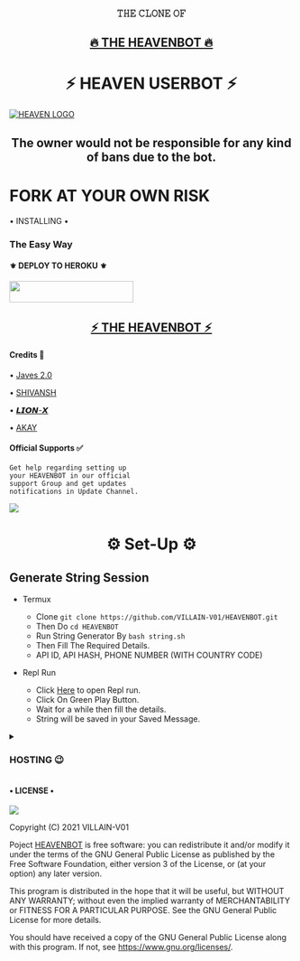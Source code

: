<h3 align="center">𝚃𝙷𝙴 𝙲𝙻𝙾𝙽𝙴 𝙾𝙵</h3>
<h2 align="center"> <a href="https://github.com/VILLAIN-V01/HEAVENUSERBOT">🔥 THE HEAVENBOT 🔥</a></h2>


<h1 align="center">⚡ HEAVEN USERBOT ⚡</h1>


[![HEAVEN LOGO](https://telegra.ph/file/e917a18edcb2e7c41cd6a.jpg)](https://t.me/HeavenBot_Support)


<h2 align="center">The owner would not be responsible for any kind of bans due to the bot.</h2>


# FORK AT YOUR OWN RISK   





  <summary> • INSTALLING • </summary> 

### The Easy Way 

<h4>⚜️ DEPLOY TO HEROKU ⚜️</h4> 

<p align="left"><a href="https://heroku.com/deploy?template=https://github.com/VILLAIN-V01/HEAVENBOT"> <img src="https://img.shields.io/badge/Deploy%20To%20Heroku-✘-red?style=for-the-badge&logo=heroku" width="220" height="38.45"/></a></p>

<h2 align="center"> <a href="https://github.com/VILLAIN-V01/HEAVENBOT">⚡ THE HEAVENBOT ⚡</a></h2>

</details>


  <summary> <h4>Credits 🏅</h4> </summary>

• [Javes 2.0](https://github.com/Javes786/javes-2.0)

• [SHIVANSH](https://t.me/Royal_king7)

• [𝙇𝙄𝙊𝙉-𝙓](https://github.com/TeamLion-X/Lion-X)

• [AKAY](https://t.me/akborana1)

</details>

  <summary> <h4>Official Supports ✅</h4> </summary>

```
Get help regarding setting up 
your HEAVENBOT in our official 
support Group and get updates
notifications in Update Channel.
```

<a href="https://t.me/HeavenBot_Support"><img src="https://img.shields.io/badge/Join-Support%20Channel-red.svg?style=for-the-badge&logo=Telegram"></a>

</details>

<h1 align="center">⚙️ Set-Up ⚙️</h1>


  <summary> <h2>Generate String Session</h2> </summary>

- Termux
    - Clone `git clone https://github.com/VILLAIN-V01/HEAVENBOT.git`
    - Then Do  `cd HEAVENBOT`
    - Run String Generator By
           `bash string.sh`
    - Then Fill The Required Details.
    - API ID, API HASH, PHONE NUMBER (WITH COUNTRY CODE)
 
- Repl Run
    - Click [Here](https://replit.com/@VILLAINV01/HEAVENBOT#main.py) to open Repl run.
    - Click On Green Play Button.
    - Wait for a while then fill the details.
    - String will be saved in your Saved Message.
</details>

<details>
  <summary> <h3>HOSTING 😉</h3> </summary>

- Choose A Hosting Site. And fill the mandatory vars.

## Deploys

- You Can Deploy it on 
    - [Zeet](https://zeet.co/new)
    - [Uffizzi](https://uffizzi.com)
    - Any Other VPS.
    - No support for Termux Yet.

## Mandatory Vars

- Some of the environment variables are mandatory.
- These are listed below.
    - `APP_ID`:   You can get this value from [here](https://my.telegram.org)
    - `API_HASH`:   You can get this value from [here](https://my.telegram.org)
    - `ENV`:   `ANYTHING`
    - `STRING_SESSION`:   You can get this value from running `python3 string_session.py` in termux after cloning this repo. Or just using [repl run](https://replit.com/@VILLAINV01/HEAVENBOT#main.py)
    - `LOG_GROUP`:   Make a Channel Or Group and get it's id.
    - `DATABASE_URL`:   Make a database on elephant sql and paste the url.
    - `DB_URI`:   Same as `DATABASE_URL`
    - `BOT_TOKEN`:   Make a Bot from [Botfather](https://t.me/botfather) and paste the bot token here.
    - `BOT_USERNAME`:   Paste the Username of bot that you made from [BotFather](https://t.me/botfather).
- The userbot will not work without setting the mandatory vars.

</details>


  <summary> <h4>• LICENSE •</h4> </summary>

![](https://www.gnu.org/graphics/gplv3-or-later.png)

Copyright (C) 2021 VILLAIN-V01

Poject [HEAVENBOT](https://github.com/VILLAIN-V01/HEAVENBOT) is free software: you can redistribute it and/or modify
it under the terms of the GNU General Public License as published by
the Free Software Foundation, either version 3 of the License, or
(at your option) any later version.

This program is distributed in the hope that it will be useful,
but WITHOUT ANY WARRANTY; without even the implied warranty of
MERCHANTABILITY or FITNESS FOR A PARTICULAR PURPOSE.  See the
GNU General Public License for more details.

You should have received a copy of the GNU General Public License
along with this program. If not, see <https://www.gnu.org/licenses/>.

</details>
